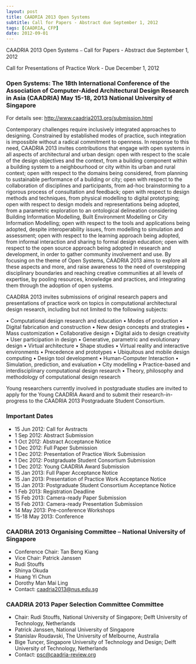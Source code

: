 ```yaml
---
layout: post
title: CAADRIA 2013 Open Systems
subtitle: Call for Papers - Abstract due September 1, 2012
tags: [CAADRIA, CFP]
date: 2012-09-01
---
```


CAADRIA 2013 Open Systems ⎯ Call for Papers - Abstract due September 1, 2012

Call for Presentations of Practice Work - Due December 1, 2012

### Open Systems: The 18th International Conference of the Association of Computer-Aided Architectural Design Research in Asia (CAADRIA) May 15-18, 2013 National University of Singapore

For details see: http://www.caadria2013.org/submission.html

Contemporary challenges require inclusively integrated approaches to designing. Constrained by established modes of practice, such integration is impossible without a radical commitment to openness. In response to this need, CAADRIA 2013 invites contributions that engage with open systems in all aspects of architectural and urban design: open with respect to the scale of the design objectives and the context, from a building component within a building system to a neighbourhood or city within its urban and rural context; open with respect to the domains being considered, from planning to sustainable performance of a building or city; open with respect to the collaboration of disciplines and participants, from ad-hoc brainstorming to a rigorous process of consultation and feedback; open with respect to design methods and techniques, from physical modelling to digital prototyping; open with respect to design models and representations being adopted, from a parametric exploration to an ontological delineation considering Building Information Modelling, Built Environment Modelling or City Information Modelling; open with respect to the tools and applications being adopted, despite interoperability issues, from modelling to simulation and assessment; open with respect to the learning approach being adopted, from informal interaction and sharing to formal design education; open with respect to the open source approach being adopted in research and development, in order to gather community involvement and use. By focusing on the theme of Open Systems, CAADRIA 2013 aims to explore all these aspects and more, and raise awareness to the need of overstepping disciplinary boundaries and reaching creative communities at all levels of expertise, by pooling resources, knowledge and practices, and integrating them through the adoption of open systems.

CAADRIA 2013 invites submissions of original research papers and presentations of practice work on topics in computational architectural design research, including but not limited to the following subjects:

• Computational design research and education
• Modes of production
• Digital fabrication and construction
• New design concepts and strategies 
• Mass customization 
• Collaborative design 
• Digital aids to design creativity 
• User participation in design 
• Generative, parametric and evolutionary design 
• Virtual architecture 
• Shape studies 
• Virtual reality and interactive environments 
• Precedence and prototypes 
• Ubiquitous and mobile design computing 
• Design tool development • Human-Computer Interaction 
• Simulation, prediction, and evaluation • City modelling 
• Practice-based and interdisciplinary computational design research 
• Theory, philosophy and methodology of computational design research

Young researchers currently involved in postgraduate studies are invited to apply for the Young CAADRIA Award and to submit their research-in-progress to the CAADRIA 2013 Postgraduate Student Consortium.

### Important Dates
* 15 Jun 2012: Call for Avstracts
* 1 Sep 2012: Abstract Submission 
* 1 Oct 2012: Abstract Acceptance Notice 
* 1 Dec 2012: Full Paper Submission 
* 1 Dec 2012: Presentation of Practice Work Submission 
* 1 Dec 2012: Postgraduate Student Consortium Submission 
* 1 Dec 2012: Young CAADRIA Award Submission 
* 15 Jan 2013: Full Paper Acceptance Notice 
* 15 Jan 2013: Presentation of Practice Work Acceptance Notice 
* 15 Jan 2013: Postgraduate Student Consortium Acceptance Notice 
* 1 Feb 2013: Registration Deadline 
* 15 Feb 2013: Camera-ready Paper Submission 
* 15 Feb 2013: Camera-ready Presentation Submission 
* 14 May 2013: Pre-conference Workshops 
* 15-18 May 2013: Conference

### CAADRIA 2013 Organising Committee ⎯ National University of Singapore
* Conference Chair: Tan Beng Kiang
* Vice Chair: Patrick Janssen 
* Rudi Stouffs 
* Shinya Okuda 
* Huang Yi Chun 
* Dorothy Man Mai Ling 
* Contact: caadria2013@nus.edu.sg

### CAADRIA 2013 Paper Selection Committee Committee 
* Chair: Rudi Stouffs, National University of Singapore; Delft University of Technology, Netherlands 
* Patrick Janssen, National University of Singapore 
* Stanislav Roudavski, The University of Melbourne, Australia 
* Bige Tunçer, Singapore University of Technology and Design; Delft University of Technology, Netherlands 
* Contact: psc@caadria-review.org
